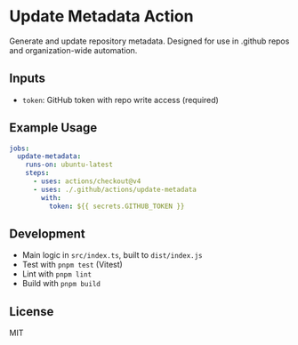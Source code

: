# Update Metadata Action

Generate and update repository metadata. Designed for use in .github repos and organization-wide automation.

## Inputs
- `token`: GitHub token with repo write access (required)

## Example Usage
```yaml
jobs:
  update-metadata:
    runs-on: ubuntu-latest
    steps:
      - uses: actions/checkout@v4
      - uses: ./.github/actions/update-metadata
        with:
          token: ${{ secrets.GITHUB_TOKEN }}
```

## Development
- Main logic in `src/index.ts`, built to `dist/index.js`
- Test with `pnpm test` (Vitest)
- Lint with `pnpm lint`
- Build with `pnpm build`

## License
MIT
